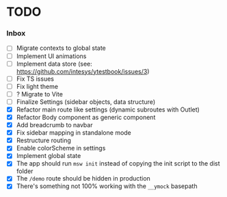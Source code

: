 # TODO

### Inbox

- [ ] Migrate contexts to global state
- [ ] Implement UI animations
- [ ] Implement data store (see: <https://github.com/intesys/ytestbook/issues/3>)
- [ ] Fix TS issues
- [ ] Fix light theme
- [ ] ? Migrate to Vite
- [ ] Finalize Settings (sidebar objects, data structure)
- [x] Refactor main route like settings (dynamic subroutes with Outlet)
- [x] Refactor Body component as generic component
- [x] Add breadcrumb to navbar
- [x] Fix sidebar mapping in standalone mode
- [x] Restructure routing
- [x] Enable colorScheme in settings
- [x] Implement global state
- [x] The app should run `msw init` instead of copying the init script to the dist folder
- [x] The `/demo` route should be hidden in production
- [x] There's something not 100% working with the `__ymock` basepath
